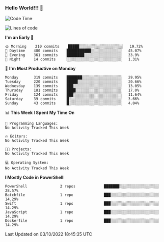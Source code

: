 ### Hello World!!! 👋

<!--
**kekotek/kekotek** is a ✨ _special_ ✨ repository because its `README.md` (this file) appears on your GitHub profile.

Here are some ideas to get you started:

- 🔭 I’m currently working on ...
- 🌱 I’m currently learning ...
- 👯 I’m looking to collaborate on ...
- 🤔 I’m looking for help with ...
- 💬 Ask me about ...
- 📫 How to reach me: ...
- 😄 Pronouns: ...
- ⚡ Fun fact: ...
-->

<!--START_SECTION:waka-->
![Code Time](http://img.shields.io/badge/Code%20Time-361%20hrs%2013%20mins-blue)

![Lines of code](https://img.shields.io/badge/From%20Hello%20World%20I%27ve%20Written-19%20Thousand%20lines%20of%20code-blue)

**I'm an Early 🐤** 

```text
🌞 Morning    210 commits    █████░░░░░░░░░░░░░░░░░░░░   19.72% 
🌆 Daytime    480 commits    ███████████░░░░░░░░░░░░░░   45.07% 
🌃 Evening    361 commits    ████████░░░░░░░░░░░░░░░░░   33.9% 
🌙 Night      14 commits     ░░░░░░░░░░░░░░░░░░░░░░░░░   1.31%

```
📅 **I'm Most Productive on Monday** 

```text
Monday       319 commits    ███████░░░░░░░░░░░░░░░░░░   29.95% 
Tuesday      220 commits    █████░░░░░░░░░░░░░░░░░░░░   20.66% 
Wednesday    139 commits    ███░░░░░░░░░░░░░░░░░░░░░░   13.05% 
Thursday     181 commits    ████░░░░░░░░░░░░░░░░░░░░░   17.0% 
Friday       124 commits    ███░░░░░░░░░░░░░░░░░░░░░░   11.64% 
Saturday     39 commits     █░░░░░░░░░░░░░░░░░░░░░░░░   3.66% 
Sunday       43 commits     █░░░░░░░░░░░░░░░░░░░░░░░░   4.04%

```


📊 **This Week I Spent My Time On** 

```text
💬 Programming Languages: 
No Activity Tracked This Week

🔥 Editors: 
No Activity Tracked This Week

🐱‍💻 Projects: 
No Activity Tracked This Week

💻 Operating System: 
No Activity Tracked This Week

```

**I Mostly Code in PowerShell** 

```text
PowerShell               2 repos             ███████░░░░░░░░░░░░░░░░░░   28.57% 
Batchfile                1 repo              ███░░░░░░░░░░░░░░░░░░░░░░   14.29% 
Swift                    1 repo              ███░░░░░░░░░░░░░░░░░░░░░░   14.29% 
JavaScript               1 repo              ███░░░░░░░░░░░░░░░░░░░░░░   14.29% 
Dockerfile               1 repo              ███░░░░░░░░░░░░░░░░░░░░░░   14.29%

```



 Last Updated on 03/10/2022 18:45:35 UTC
<!--END_SECTION:waka-->
